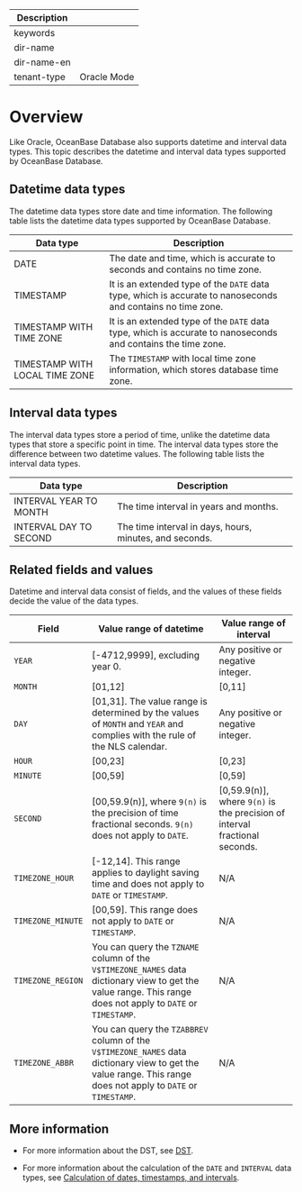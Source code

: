| Description   |                 |
|---------------|-----------------|
| keywords      |                 |
| dir-name      |                 |
| dir-name-en   |                 |
| tenant-type   | Oracle Mode     |

# Overview

Like Oracle, OceanBase Database also supports datetime and interval data types. This topic describes the datetime and interval data types supported by OceanBase Database.

## Datetime data types

The datetime data types store date and time information. The following table lists the datetime data types supported by OceanBase Database.

| Data type | Description |
|--------------------------------|------------------------------|
| DATE | The date and time, which is accurate to seconds and contains no time zone.  |
| TIMESTAMP | It is an extended type of the `DATE` data type, which is accurate to nanoseconds and contains no time zone.  |
| TIMESTAMP WITH TIME ZONE | It is an extended type of the `DATE` data type, which is accurate to nanoseconds and contains the time zone.  |
| TIMESTAMP WITH LOCAL TIME ZONE | The `TIMESTAMP` with local time zone information, which stores database time zone.  |

## Interval data types

The interval data types store a period of time, unlike the datetime data types that store a specific point in time. The interval data types store the difference between two datetime values. The following table lists the interval data types.

| **Data type** | **Description** |
|------------------------|----------------------|
| INTERVAL YEAR TO MONTH | The time interval in years and months.  |
| INTERVAL DAY TO SECOND | The time interval in days, hours, minutes, and seconds.  |

## Related fields and values

Datetime and interval data consist of fields, and the values of these fields decide the value of the data types.

| Field | Value range of datetime | Value range of interval |
|-------------------|-------------------------------------------------------------------------|---------------------------------------------------|
| `YEAR` | [-4712,9999], excluding year 0. | Any positive or negative integer.  |
| `MONTH` | [01,12] | [0,11] |
| `DAY` | [01,31]. The value range is determined by the values of `MONTH` and `YEAR` and complies with the rule of the NLS calendar. | Any positive or negative integer.  |
| `HOUR` | [00,23] | [0,23] |
| `MINUTE` | [00,59] | [0,59] |
| `SECOND` | [00,59.9(n)], where `9(n)` is the precision of time fractional seconds. `9(n)` does not apply to `DATE`.  | [0,59.9(n)], where `9(n)` is the precision of interval fractional seconds.  |
| `TIMEZONE_HOUR` | [-12,14]. This range applies to daylight saving time and does not apply to `DATE` or `TIMESTAMP`.  | N/A |
| `TIMEZONE_MINUTE` | [00,59]. This range does not apply to `DATE` or `TIMESTAMP`.  | N/A |
| `TIMEZONE_REGION` | You can query the `TZNAME` column of the `V$TIMEZONE_NAMES` data dictionary view to get the value range. This range does not apply to `DATE` or `TIMESTAMP`.  | N/A |
| `TIMEZONE_ABBR` | You can query the `TZABBREV` column of the `V$TIMEZONE_NAMES` data dictionary view to get the value range. This range does not apply to `DATE` or `TIMESTAMP`.  | N/A |

## More information

* For more information about the DST, see [DST](../400.date-time-and-interval-data-types-of-oracle-mode/400.timestamp-with-time-zone-data-type-of-oracle-mode.md).

* For more information about the calculation of the `DATE` and `INTERVAL` data types, see [Calculation of dates, timestamps, and intervals](../400.date-time-and-interval-data-types-of-oracle-mode/800.calculation-of-date-time-and-interval-of-oracle-mode.md).
